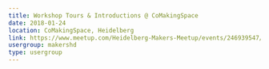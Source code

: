 ```yaml
---
title: Workshop Tours & Introductions @ CoMakingSpace
date: 2018-01-24
location: CoMakingSpace, Heidelberg
link: https://www.meetup.com/Heidelberg-Makers-Meetup/events/246939547/
usergroup: makershd
type: usergroup
---
```

